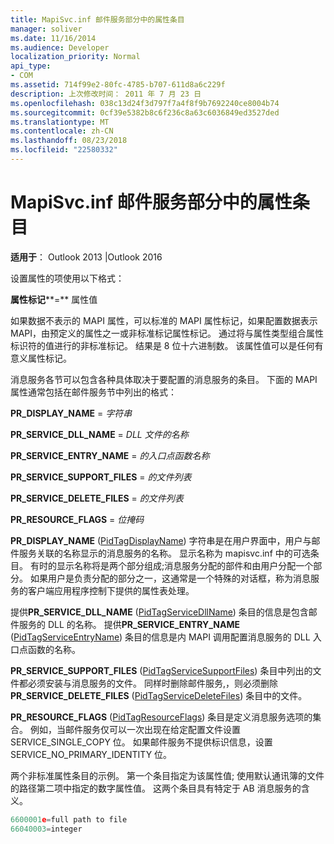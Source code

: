```yaml
---
title: MapiSvc.inf 邮件服务部分中的属性条目
manager: soliver
ms.date: 11/16/2014
ms.audience: Developer
localization_priority: Normal
api_type:
- COM
ms.assetid: 714f99e2-80fc-4785-b707-611d8a6c229f
description: 上次修改时间： 2011 年 7 月 23 日
ms.openlocfilehash: 038c13d24f3d797f7a4f8f9b7692240ce8004b74
ms.sourcegitcommit: 0cf39e5382b8c6f236c8a63c6036849ed3527ded
ms.translationtype: MT
ms.contentlocale: zh-CN
ms.lasthandoff: 08/23/2018
ms.locfileid: "22580332"
---
```

# <a name="property-entries-in-mapisvcinf-message-service-sections"></a>MapiSvc.inf 邮件服务部分中的属性条目

  
  
**适用于**： Outlook 2013 |Outlook 2016 
  
设置属性的项使用以下格式：
  
 **属性标记****=** 属性值 
  
如果数据不表示的 MAPI 属性，可以标准的 MAPI 属性标记，如果配置数据表示 MAPI，由预定义的属性之一或非标准标记属性标记。 通过将与属性类型组合属性标识符的值进行的非标准标记。 结果是 8 位十六进制数。 该属性值可以是任何有意义属性标记。 
  
消息服务各节可以包含各种具体取决于要配置的消息服务的条目。 下面的 MAPI 属性通常包括在邮件服务节中列出的格式：
  
 **PR_DISPLAY_NAME** =  _字符串_
  
 **PR_SERVICE_DLL_NAME** =  _DLL 文件的名称_
  
 **PR_SERVICE_ENTRY_NAME** =  _的入口点函数名称_
  
 **PR_SERVICE_SUPPORT_FILES** =  _的文件列表_
  
 **PR_SERVICE_DELETE_FILES** =  _的文件列表_
  
 **PR_RESOURCE_FLAGS** =  _位掩码_
  
**PR_DISPLAY_NAME** ([PidTagDisplayName](pidtagdisplayname-canonical-property.md)) 字符串是在用户界面中，用户与邮件服务关联的名称显示的消息服务的名称。 显示名称为 mapisvc.inf 中的可选条目。 有时的显示名称将是两个部分组成;消息服务分配的部件和由用户分配一个部分。 如果用户是负责分配的部分之一，这通常是一个特殊的对话框，称为消息服务的客户端应用程序控制下提供的属性表处理。 
  
提供**PR_SERVICE_DLL_NAME** ([PidTagServiceDllName](pidtagservicedllname-canonical-property.md)) 条目的信息是包含邮件服务的 DLL 的名称。 提供**PR_SERVICE_ENTRY_NAME** ([PidTagServiceEntryName](pidtagserviceentryname-canonical-property.md)) 条目的信息是内 MAPI 调用配置消息服务的 DLL 入口点函数的名称。 
  
**PR_SERVICE_SUPPORT_FILES** ([PidTagServiceSupportFiles](pidtagservicesupportfiles-canonical-property.md)) 条目中列出的文件都必须安装与消息服务的文件。 同样时删除邮件服务,，则必须删除**PR_SERVICE_DELETE_FILES** ([PidTagServiceDeleteFiles](pidtagservicedeletefiles-canonical-property.md)) 条目中的文件。 
  
**PR_RESOURCE_FLAGS** ([PidTagResourceFlags](pidtagresourceflags-canonical-property.md)) 条目是定义消息服务选项的集合。 例如，当邮件服务仅可以一次出现在给定配置文件设置 SERVICE_SINGLE_COPY 位。 如果邮件服务不提供标识信息，设置 SERVICE_NO_PRIMARY_IDENTITY 位。 
  
两个非标准属性条目的示例。 第一个条目指定为该属性值; 使用默认通讯簿的文件的路径第二项中指定的数字属性值。 这两个条目具有特定于 AB 消息服务的含义。
  
```cpp
6600001e=full path to file
66040003=integer

```


